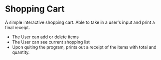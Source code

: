 # Shopping Cart #

A simple interactive shopping cart. Able to take in a user's input and print a final receipt.

- The User can add or delete items
- The User can see current shopping list
- Upon quiting the program, prints out a receipt of the items with total and quantity.